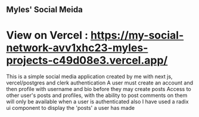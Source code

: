 ## Myles' Social Meida

# View on Vercel : https://my-social-network-avv1xhc23-myles-projects-c49d08e3.vercel.app/

This is a simple social media application created by me with next js, vercel/postgres and clerk authentication
A user must create an account and then profile with username and bio before they may create posts
Access to other user's posts and profiles, with the ability to post comments on them will only be available when a user is authenticated also
I have used a radix ui component to display the 'posts' a user has made
